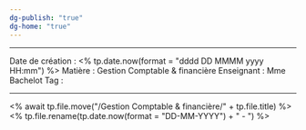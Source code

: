 ```yaml
---
dg-publish: "true"
dg-home: "true"
---
```

 ---

 Date de création : <% tp.date.now(format = "dddd DD MMMM yyyy HH:mm") %>
 Matière : Gestion Comptable & financière
 Enseignant : Mme Bachelot
 Tag :

---

 <% await tp.file.move("/Gestion Comptable & financière/" + tp.file.title) %>
 <% tp.file.rename(tp.date.now(format = "DD-MM-YYYY") + " - ") %>

